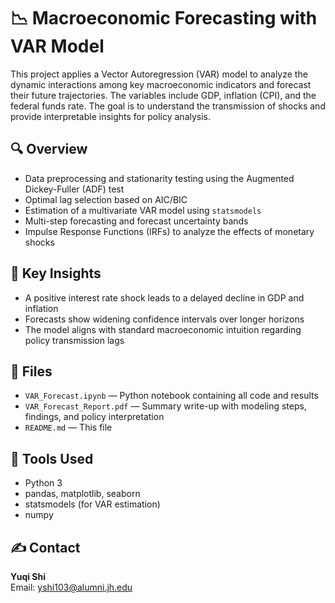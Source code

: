 # 📉 Macroeconomic Forecasting with VAR Model

This project applies a Vector Autoregression (VAR) model to analyze the dynamic interactions among key macroeconomic indicators and forecast their future trajectories. The variables include GDP, inflation (CPI), and the federal funds rate. The goal is to understand the transmission of shocks and provide interpretable insights for policy analysis.

## 🔍 Overview

- Data preprocessing and stationarity testing using the Augmented Dickey-Fuller (ADF) test  
- Optimal lag selection based on AIC/BIC  
- Estimation of a multivariate VAR model using `statsmodels`  
- Multi-step forecasting and forecast uncertainty bands  
- Impulse Response Functions (IRFs) to analyze the effects of monetary shocks

## 🧠 Key Insights

- A positive interest rate shock leads to a delayed decline in GDP and inflation  
- Forecasts show widening confidence intervals over longer horizons  
- The model aligns with standard macroeconomic intuition regarding policy transmission lags

## 📁 Files

- `VAR_Forecast.ipynb` — Python notebook containing all code and results  
- `VAR_Forecast_Report.pdf` — Summary write-up with modeling steps, findings, and policy interpretation  
- `README.md` — This file

## 📌 Tools Used

- Python 3  
- pandas, matplotlib, seaborn  
- statsmodels (for VAR estimation)  
- numpy

## ✍️ Contact

**Yuqi Shi**  
Email: yshi103@alumni.jh.edu

